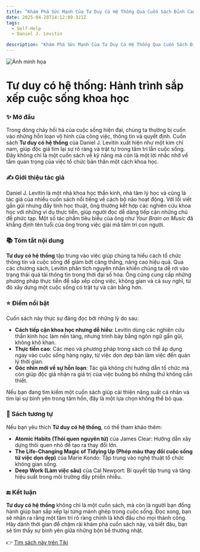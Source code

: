 ```yaml
---
title: "Khám Phá Sức Mạnh Của Tư Duy Có Hệ Thống Qua Cuốn Sách Đỉnh Cao"
date: 2025-04-28T14:12:09.321Z
tags:
  - Self-Help
  - Daniel J. Levitin

description: "Khám Phá Sức Mạnh Của Tư Duy Có Hệ Thống Qua Cuốn Sách Đỉnh Cao"
---
```


![Ảnh minh họa](https://external-content.duckduckgo.com/iu/?u=https%3A%2F%2Fnewshop.vn%2Fpublic%2Fuploads%2Fproducts%2F6712%2Ftu-duy-co-he-thong.jpg&f=1&nofb=1&ipt=89c190d88a6c55cac14b5b3f4a2ba5b8d0c4a1c62b6cf6b7dc9304d200aa41ac) 

 # Tư duy có hệ thống: Hành trình sắp xếp cuộc sống khoa học

### ✨ Mở đầu  
Trong dòng chảy hối hả của cuộc sống hiện đại, chúng ta thường bị cuốn vào những hỗn loạn vô hình của công việc, thông tin và quyết định. Cuốn sách **Tư duy có hệ thống** của Daniel J. Levitin xuất hiện như một kim chỉ nam, giúp độc giả tìm lại sự rõ ràng và trật tự trong tâm trí lẫn cuộc sống. Đây không chỉ là một cuốn sách về kỹ năng mà còn là một lời nhắc nhở về tầm quan trọng của việc tổ chức bản thân một cách khoa học.

### ✍️ Giới thiệu tác giả  
Daniel J. Levitin là một nhà khoa học thần kinh, nhà tâm lý học và cũng là tác giả của nhiều cuốn sách nổi tiếng về cách bộ não hoạt động. Với lối viết gần gũi nhưng đầy tính học thuật, ông thường kết hợp các nghiên cứu khoa học với những ví dụ thực tiễn, giúp người đọc dễ dàng tiếp cận những chủ đề phức tạp. Một số tác phẩm tiêu biểu của ông như *Your Brain on Music* đã khẳng định tên tuổi của ông trong việc giải mã tâm trí con người.

### 📚 Tóm tắt nội dung  
**Tư duy có hệ thống** tập trung vào việc giúp chúng ta hiểu cách tổ chức thông tin và cuộc sống để giảm bớt căng thẳng, nâng cao hiệu quả. Qua các chương sách, Levitin phân tích nguyên nhân khiến chúng ta dễ rơi vào trạng thái quá tải thông tin trong thời đại số hóa. Ông cũng cung cấp những phương pháp thực tiễn để sắp xếp công việc, không gian và cả suy nghĩ, từ đó xây dựng một cuộc sống có trật tự và cân bằng hơn.

### ⭐ Điểm nổi bật  
Cuốn sách này thực sự đáng đọc bởi những lý do sau:  
- **Cách tiếp cận khoa học nhưng dễ hiểu**: Levitin dùng các nghiên cứu thần kinh học làm nền tảng, nhưng trình bày bằng ngôn ngữ gần gũi, không khô khan.  
- **Thực tiễn cao**: Các mẹo và phương pháp trong sách có thể áp dụng ngay vào cuộc sống hàng ngày, từ việc dọn dẹp bàn làm việc đến quản lý thời gian.  
- **Góc nhìn mới về sự hỗn loạn**: Tác giả không chỉ hướng dẫn tổ chức mà còn giúp độc giả nhận ra giá trị của việc buông bỏ những thứ không cần thiết.  

Nếu bạn đang tìm kiếm một cuốn sách giúp cải thiện năng suất cá nhân và tìm lại sự bình yên trong tâm hồn, đây là một lựa chọn không thể bỏ qua.

### 📖 Sách tương tự  
Nếu bạn yêu thích **Tử duy có hệ thống**, có thể tham khảo thêm:  
- **Atomic Habits (Thói quen nguyên tử)** của James Clear: Hướng dẫn xây dựng thói quen nhỏ để tạo ra thay đổi lớn.  
- **The Life-Changing Magic of Tidying Up (Phép màu thay đổi cuộc sống từ việc dọn dẹp)** của Marie Kondo: Tập trung vào nghệ thuật tổ chức không gian sống.  
- **Deep Work (Làm việc sâu)** của Cal Newport: Bí quyết tập trung và tăng hiệu suất trong môi trường đầy phiền nhiễu.

### 🔚 Kết luận  
**Tư duy có hệ thống** không chỉ là một cuốn sách, mà còn là người bạn đồng hành giúp bạn sắp xếp lại từng mảnh ghép trong cuộc sống. Đọc xong, bạn sẽ nhận ra rằng một tâm trí rõ ràng chính là khởi đầu cho mọi thành công. Hãy dành thời gian để chậm rãi khám phá cuốn sách này, và biết đâu, bạn sẽ tìm thấy sự bình yên giữa những bộn bề thường nhật.

👉 [Tìm sách này trên Tiki](https://tiki.vn/search?q=T%C6%B0%20duy%20c%C3%B3%20h%E1%BB%87%20th%E1%BB%91ng)
